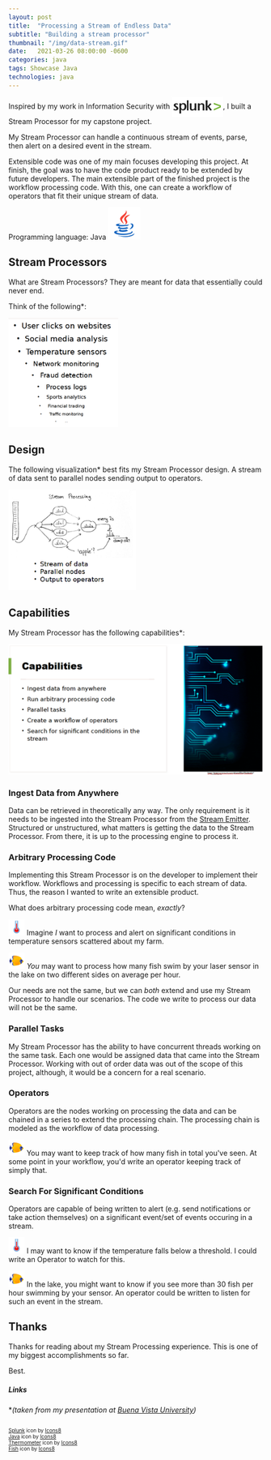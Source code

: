 ```yaml
---
layout: post
title:  "Processing a Stream of Endless Data"
subtitle: "Building a stream processor"
thumbnail: "/img/data-stream.gif"
date:   2021-03-26 08:00:00 -0600
categories: java 
tags: Showcase Java
technologies: java
---
```

<link rel="stylesheet" href="/css/styles.css">
Inspired by my work in Information Security with <img src="/img/splunk.png" id="splunk-icon"/>, I built a Stream Processor for my capstone project.

My Stream Processor can handle a continuous stream of events, parse, then alert on a desired event in the stream.

Extensible code was one of my main focuses developing this project. At finish, the goal was to have the code product ready to be extended by future developers. The main extensible part of the finished project is the workflow processing code. With this, one can create a workflow of operators that fit their unique stream of data.

Programming language: Java <img src="/img/java.png" class="inline-icon" style="width: 64px; height: 64px;"/>

## Stream Processors
What are Stream Processors? They are meant for data that essentially could never end.

Think of the following\*: 

<img src="/img/sp-use.png" alt="sp use" style="width: 43%; height: 43%;"/>


## Design
The following visualization\* best fits my Stream Processor design. A stream of data sent to parallel nodes sending output to operators.

<img src="/img/sp-design.png" alt="sp design" style="width: 50%; height: 50%;"/>

## Capabilities
My Stream Processor has the following capabilities\*:

<img src="/img/sp-summary.png" alt="sp summary"/>

### Ingest Data from Anywhere
Data can be retrieved in theoretically any way. The only requirement is it needs to be ingested into the Stream Processor from the [Stream Emitter](/java/2021/03/04/stream-emitter.html). Structured or unstructured, what matters is getting the data to the Stream Processor. From there, it is up to the processing engine to process it.

### Arbitrary Processing Code
Implementing this Stream Processor is on the developer to implement their workflow. Workflows and processing is specific to each stream of data. Thus, the reason I wanted to write an extensible product.

What does arbitrary processing code mean, *exactly*?

<img src="/img/thermometer.png" class="inline-icon" style="width: 32px; height: 32px;"/> Imagine *I* want to process and alert on significant conditions in temperature sensors scattered about my farm.

<img src="/img/fish.png" class="inline-icon" style="width: 32px; height: 32px;"/> *You* may want to process how many fish swim by your laser sensor in the lake on two different sides on average per hour. 

Our needs are not the same, but we can *both* extend and use my Stream Processor to handle our scenarios. The code we write to process our data will not be the same.

### Parallel Tasks
My Stream Processor has the ability to have concurrent threads working on the same task. Each one would be assigned data that came into the Stream Processor. Working with out of order data was out of the scope of this project, although, it would be a concern for a real scenario.

### Operators
Operators are the nodes working on processing the data and can be chained in a series to extend the processing chain. The processing chain is modeled as the workflow of data processing.

<img src="/img/fish.png" class="inline-icon" style="width: 32px; height: 32px;"/> You may want to keep track of how many fish in total you've seen. At some point in your workflow, you'd write an operator keeping track of simply that.

### Search For Significant Conditions
Operators are capable of being written to alert (e.g. send notifications or take action themselves) on a significant event/set of events occuring in a stream. 

<img src="/img/thermometer.png" class="inline-icon" style="width: 32px; height: 32px;"/> I may want to know if the temperature falls below a threshold. I could write an Operator to watch for this.

<img src="/img/fish.png" class="inline-icon" style="width: 32px; height: 32px;"/> In the lake, you might want to know if you see more than 30 fish per hour swimming by your sensor. An operator could be written to listen for such an event in the stream.

## Thanks
Thanks for reading about my Stream Processing experience. This is one of my biggest accomplishments so far.

Best.

##### Links
\**(taken from my presentation at [Buena Vista University](https://www.bvu.edu/))*
<div style="font-size: 10px;">
<br/>
<a target="_blank" href="https://icons8.com/icon/49188/splunk">Splunk</a> icon by <a target="_blank" href="https://icons8.com">Icons8</a>
<br/>
<a target="_blank" href="https://icons8.com/icon/13679/java">Java</a> icon by <a target="_blank" href="https://icons8.com">Icons8</a>
<br/>
<a target="_blank" href="https://icons8.com/icon/poFZHQZ-CjsC/thermometer">Thermometer</a> icon by <a target="_blank" href="https://icons8.com">Icons8</a>
<br/>
<a target="_blank" href="https://icons8.com/icon/16040/fish">Fish</a> icon by <a target="_blank" href="https://icons8.com">Icons8</a>
</div>

<style>
#splunk-icon {
    display: inline-block; 
    vertical-align: middle; 
    width: 101px; height: 40px;
}
</style>
